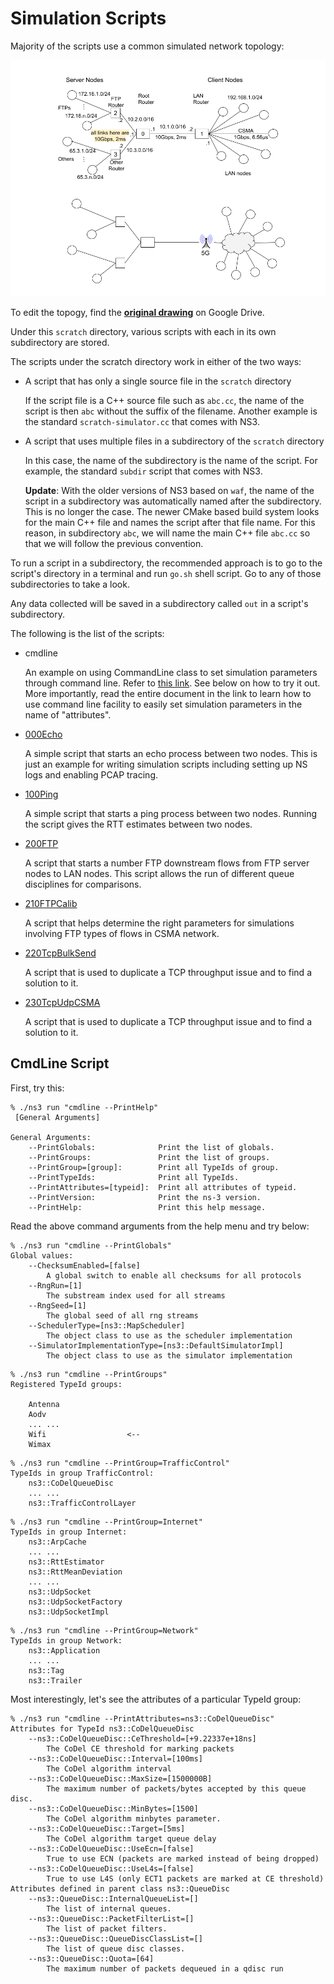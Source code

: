 # Simulation Scripts

Majority of the scripts use a common simulated network topology:

![Network Topoligy](topology.png)

To edit the topogy, find the **[original drawing](https://docs.google.com/drawings/d/1AUQNJ594eoBNP_2bAmmXMT4ioOoz7He28ydHSTUjR4s)**
on Google Drive.


Under this `scratch` directory, various scripts with each in its own 
subdirectory are stored.

The scripts under the scratch directory work in either of the two ways:

* A script that has only a single source file in the `scratch` directory

  If the script file is a C++ source file such as `abc.cc`, the name of 
  the script is then `abc` without the suffix of the filename. Another 
  example is the standard `scratch-simulator.cc` that comes with NS3.
  <!--- However, none of my scripts use only a single source file. --->

* A script that uses multiple files in a subdirectory of the `scratch` directory

  In this case, the name of the subdirectory is the name of the script.  For example,
  the standard `subdir` script that comes with NS3.

  **Update**: With the older versions of NS3 based on `waf`, the name of the script 
  in a subdirectory was automatically named after the subdirectory.  This is no 
  longer the case.  The newer CMake based build system looks for the main C++ 
  file and names the script after that file name.  For this reason, in subdirectory 
  `abc`, we will name the main C++ file `abc.cc` so that we will follow the previous 
  convention.

To run a script in a subdirectory, the recommended approach is to go to the script's 
directory in a terminal and run `go.sh` shell script.  Go to any of those subdirectories 
to take a look.

Any data collected will be saved in a subdirectory called `out` in a script's subdirectory.

The following is the list of the scripts:

* cmdline

  An example on using CommandLine class to set simulation parameters 
  through command line. 
  Refer to [this link](https://rainsia.github.io/2018/10/31/ns3-011/).
  See below on how to try it out. More importantly, read the 
  entire document in the link to learn how to use command line 
  facility to easily set simulation parameters in the name of 
  "attributes".

* [000Echo](000Echo/README.md)

  A simple script that starts an echo process between two nodes.  This is just an example 
  for writing simulation scripts including setting up NS logs and enabling PCAP tracing.

* [100Ping](100Ping/README.md)

  A simple script that starts a ping process between two nodes.  Running the script gives the RTT estimates between two nodes.

* [200FTP](200FTP/README.md)

  A script that starts a number FTP downstream flows from FTP server nodes to LAN nodes. 
  This script allows the run of different queue disciplines for comparisons.

* [210FTPCalib](210FTPCalib/README.md)

  A script that helps determine the right parameters for simulations involving 
  FTP types of flows in CSMA network.

* [220TcpBulkSend](220TcpBulkSend/README.md)

  A script that is used to duplicate a TCP throughput issue and to find a solution 
  to it.

* [230TcpUdpCSMA](230TcpUdpCSMA/README.md)

  A script that is used to duplicate a TCP throughput issue and to find a solution 
  to it.

## CmdLine Script

First, try this:

```
% ./ns3 run "cmdline --PrintHelp"
 [General Arguments]

General Arguments:
    --PrintGlobals:              Print the list of globals.
    --PrintGroups:               Print the list of groups.
    --PrintGroup=[group]:        Print all TypeIds of group.
    --PrintTypeIds:              Print all TypeIds.
    --PrintAttributes=[typeid]:  Print all attributes of typeid.
    --PrintVersion:              Print the ns-3 version.
    --PrintHelp:                 Print this help message.

```

Read the above command arguments from the help menu and try below:

```
% ./ns3 run "cmdline --PrintGlobals"
Global values:
    --ChecksumEnabled=[false]
        A global switch to enable all checksums for all protocols
    --RngRun=[1]
        The substream index used for all streams
    --RngSeed=[1]
        The global seed of all rng streams
    --SchedulerType=[ns3::MapScheduler]
        The object class to use as the scheduler implementation
    --SimulatorImplementationType=[ns3::DefaultSimulatorImpl]
        The object class to use as the simulator implementation
```

```
% ./ns3 run "cmdline --PrintGroups" 
Registered TypeId groups:
    
    Antenna
    Aodv
    ... ...
    Wifi                  <--
    Wimax
```

```
% ./ns3 run "cmdline --PrintGroup=TrafficControl"
TypeIds in group TrafficControl:
    ns3::CoDelQueueDisc
    ... ...
    ns3::TrafficControlLayer
```

```
% ./ns3 run "cmdline --PrintGroup=Internet"      
TypeIds in group Internet:
    ns3::ArpCache
    ... ...
    ns3::RttEstimator
    ns3::RttMeanDeviation
    ... ...
    ns3::UdpSocket
    ns3::UdpSocketFactory
    ns3::UdpSocketImpl
```

```
% ./ns3 run "cmdline --PrintGroup=Network" 
TypeIds in group Network:
    ns3::Application
    ... ...
    ns3::Tag
    ns3::Trailer
```

Most interestingly, let's see the attributes of a particular TypeId group:

```
% ./ns3 run "cmdline --PrintAttributes=ns3::CoDelQueueDisc"
Attributes for TypeId ns3::CoDelQueueDisc
    --ns3::CoDelQueueDisc::CeThreshold=[+9.22337e+18ns]
        The CoDel CE threshold for marking packets
    --ns3::CoDelQueueDisc::Interval=[100ms]
        The CoDel algorithm interval
    --ns3::CoDelQueueDisc::MaxSize=[1500000B]
        The maximum number of packets/bytes accepted by this queue disc.
    --ns3::CoDelQueueDisc::MinBytes=[1500]
        The CoDel algorithm minbytes parameter.
    --ns3::CoDelQueueDisc::Target=[5ms]
        The CoDel algorithm target queue delay
    --ns3::CoDelQueueDisc::UseEcn=[false]
        True to use ECN (packets are marked instead of being dropped)
    --ns3::CoDelQueueDisc::UseL4s=[false]
        True to use L4S (only ECT1 packets are marked at CE threshold)
Attributes defined in parent class ns3::QueueDisc
    --ns3::QueueDisc::InternalQueueList=[]
        The list of internal queues.
    --ns3::QueueDisc::PacketFilterList=[]
        The list of packet filters.
    --ns3::QueueDisc::QueueDiscClassList=[]
        The list of queue disc classes.
    --ns3::QueueDisc::Quota=[64]
        The maximum number of packets dequeued in a qdisc run
```

